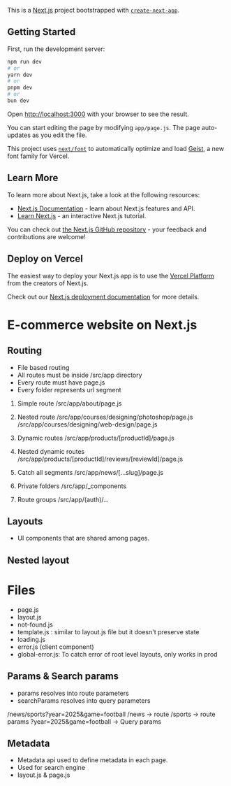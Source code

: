 This is a [Next.js](https://nextjs.org) project bootstrapped with [`create-next-app`](https://github.com/vercel/next.js/tree/canary/packages/create-next-app).

## Getting Started

First, run the development server:

```bash
npm run dev
# or
yarn dev
# or
pnpm dev
# or
bun dev
```

Open [http://localhost:3000](http://localhost:3000) with your browser to see the result.

You can start editing the page by modifying `app/page.js`. The page auto-updates as you edit the file.

This project uses [`next/font`](https://nextjs.org/docs/app/building-your-application/optimizing/fonts) to automatically optimize and load [Geist](https://vercel.com/font), a new font family for Vercel.

## Learn More

To learn more about Next.js, take a look at the following resources:

- [Next.js Documentation](https://nextjs.org/docs) - learn about Next.js features and API.
- [Learn Next.js](https://nextjs.org/learn) - an interactive Next.js tutorial.

You can check out [the Next.js GitHub repository](https://github.com/vercel/next.js) - your feedback and contributions are welcome!

## Deploy on Vercel

The easiest way to deploy your Next.js app is to use the [Vercel Platform](https://vercel.com/new?utm_medium=default-template&filter=next.js&utm_source=create-next-app&utm_campaign=create-next-app-readme) from the creators of Next.js.

Check out our [Next.js deployment documentation](https://nextjs.org/docs/app/building-your-application/deploying) for more details.

# E-commerce website on Next.js

## Routing
- File based routing
- All routes must be inside /src/app directory
- Every route must have page.js
- Every folder represents url segment

1. Simple route
/src/app/about/page.js

2. Nested route
/src/app/courses/designing/photoshop/page.js
/src/app/courses/designing/web-design/page.js

3. Dynamic routes
/src/app/products/[productId]/page.js

4. Nested dynamic routes
/src/app/products/[productId]/reviews/[reviewId]/page.js

5. Catch all segments
/src/app/news/[...slug]/page.js

6. Private folders
/src/app/_components

7. Route groups
/src/app/(auth)/...

## Layouts
- UI components that are shared among pages.

## Nested layout

# Files
- page.js
- layout.js
- not-found.js
- template.js : similar to layout.js file but it doesn't preserve state
- loading.js
- error.js (client component)
- global-error.js: To catch error of root level layouts, only works in prod

## Params & Search params
- params resolves into route parameters
- searchParams resolves into query parameters

/news/sports?year=2025&game=football
/news -> route
/sports -> route params
?year=2025&game=football -> Query params

## Metadata
- Metadata api used to define metadata in each page.
- Used for search engine
- layout.js & page.js
